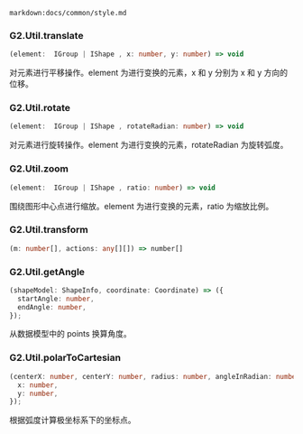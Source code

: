 <!-- utils -->

`markdown:docs/common/style.md`

<div class='custom-api-docs'>

### G2.Util.translate

```ts
(element:  IGroup | IShape , x: number, y: number) => void
```

对元素进行平移操作。element 为进行变换的元素，x 和 y 分别为 x 和 y 方向的位移。

### G2.Util.rotate

```ts
(element:  IGroup | IShape , rotateRadian: number) => void
```

对元素进行旋转操作。element 为进行变换的元素，rotateRadian 为旋转弧度。

### G2.Util.zoom

```ts
(element:  IGroup | IShape , ratio: number) => void
```

围绕图形中心点进行缩放。element 为进行变换的元素，ratio 为缩放比例。

### G2.Util.transform

```ts
(m: number[], actions: any[][]) => number[]
```

### G2.Util.getAngle

```ts
(shapeModel: ShapeInfo, coordinate: Coordinate) => ({
  startAngle: number,
  endAngle: number,
});
```

从数据模型中的 points 换算角度。

### G2.Util.polarToCartesian

```ts
(centerX: number, centerY: number, radius: number, angleInRadian: number) => ({
  x: number,
  y: number,
});
```

根据弧度计算极坐标系下的坐标点。

</div>
